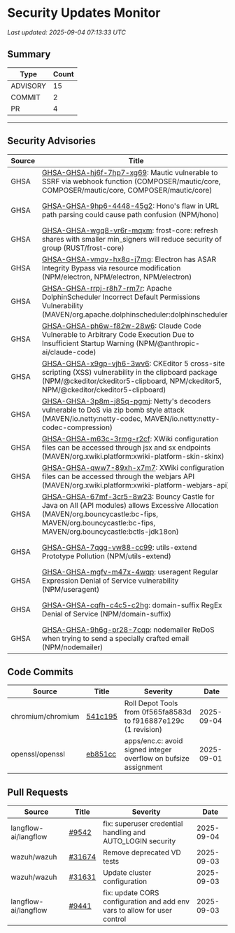 # Security Updates Monitor

*Last updated: 2025-09-04 07:13:33 UTC*

## Summary
| Type | Count |
|------|-------|
| ADVISORY | 15 |
| COMMIT | 2 |
| PR | 4 |

---

## Security Advisories

| Source | Title | Severity | Date |
|--------|-------|----------|------|
| GHSA | [GHSA-GHSA-hj6f-7hp7-xg69](https://github.com/advisories/GHSA-hj6f-7hp7-xg69): Mautic vulnerable to SSRF via webhook function (COMPOSER/mautic/core, COMPOSER/mautic/core, COMPOSER/mautic/core) | LOW (CVSS: 2.7) | 2025-09-03 |
| GHSA | [GHSA-GHSA-9hp6-4448-45g2](https://github.com/advisories/GHSA-9hp6-4448-45g2): Hono's flaw in URL path parsing could cause path confusion (NPM/hono) | HIGH (CVSS: 7.5) | 2025-09-03 |
| GHSA | [GHSA-GHSA-wgq8-vr6r-mqxm](https://github.com/advisories/GHSA-wgq8-vr6r-mqxm): frost-core: refresh shares with smaller min_signers will reduce security of group (RUST/frost-core) | MODERATE (CVSS: 0.0) | 2025-09-03 |
| GHSA | [GHSA-GHSA-vmqv-hx8q-j7mg](https://github.com/advisories/GHSA-vmqv-hx8q-j7mg): Electron has ASAR Integrity Bypass via resource modification (NPM/electron, NPM/electron, NPM/electron) | MODERATE (CVSS: 6.1) | 2025-09-03 |
| GHSA | [GHSA-GHSA-rrpj-r8h7-rm7r](https://github.com/advisories/GHSA-rrpj-r8h7-rm7r): Apache DolphinScheduler Incorrect Default Permissions Vulnerability (MAVEN/org.apache.dolphinscheduler:dolphinscheduler) | LOW (CVSS: 0.0) | 2025-09-03 |
| GHSA | [GHSA-GHSA-ph6w-f82w-28w6](https://github.com/advisories/GHSA-ph6w-f82w-28w6): Claude Code Vulnerable to Arbitrary Code Execution Due to Insufficient Startup Warning (NPM/@anthropic-ai/claude-code) | HIGH (CVSS: 0.0) | 2025-09-03 |
| GHSA | [GHSA-GHSA-x9gp-vjh6-3wv6](https://github.com/advisories/GHSA-x9gp-vjh6-3wv6): CKEditor 5 cross-site scripting (XSS) vulnerability in the clipboard package (NPM/@ckeditor/ckeditor5-clipboard, NPM/ckeditor5, NPM/@ckeditor/ckeditor5-clipboard) | LOW (CVSS: 0.0) | 2025-09-03 |
| GHSA | [GHSA-GHSA-3p8m-j85q-pgmj](https://github.com/advisories/GHSA-3p8m-j85q-pgmj): Netty's decoders vulnerable to DoS via zip bomb style attack (MAVEN/io.netty:netty-codec, MAVEN/io.netty:netty-codec-compression) | MODERATE (CVSS: 0.0) | 2025-09-03 |
| GHSA | [GHSA-GHSA-m63c-3rmg-r2cf](https://github.com/advisories/GHSA-m63c-3rmg-r2cf): XWiki configuration files can be accessed through jsx and sx endpoints (MAVEN/org.xwiki.platform:xwiki-platform-skin-skinx) | CRITICAL (CVSS: 0.0) | 2025-09-03 |
| GHSA | [GHSA-GHSA-qww7-89xh-x7m7](https://github.com/advisories/GHSA-qww7-89xh-x7m7): XWiki configuration files can be accessed through the webjars API (MAVEN/org.xwiki.platform:xwiki-platform-webjars-api) | CRITICAL (CVSS: 0.0) | 2025-09-03 |
| GHSA | [GHSA-GHSA-67mf-3cr5-8w23](https://github.com/advisories/GHSA-67mf-3cr5-8w23): Bouncy Castle for Java on All (API modules) allows Excessive Allocation (MAVEN/org.bouncycastle:bc-fips, MAVEN/org.bouncycastle:bc-fips, MAVEN/org.bouncycastle:bctls-jdk18on) | MODERATE (CVSS: 0.0) | 2025-08-12 |
| GHSA | [GHSA-GHSA-7qgg-vw88-cc99](https://github.com/advisories/GHSA-7qgg-vw88-cc99): utils-extend Prototype Pollution (NPM/utils-extend) | CRITICAL (CVSS: 9.1) | 2025-02-06 |
| GHSA | [GHSA-GHSA-mgfv-m47x-4wqp](https://github.com/advisories/GHSA-mgfv-m47x-4wqp): useragent Regular Expression Denial of Service vulnerability (NPM/useragent) | MODERATE (CVSS: 7.5) | 2024-10-26 |
| GHSA | [GHSA-GHSA-cqfh-c4c5-c2hg](https://github.com/advisories/GHSA-cqfh-c4c5-c2hg): domain-suffix RegEx Denial of Service (NPM/domain-suffix) | HIGH (CVSS: 7.5) | 2024-03-28 |
| GHSA | [GHSA-GHSA-9h6g-pr28-7cqp](https://github.com/advisories/GHSA-9h6g-pr28-7cqp): nodemailer ReDoS when trying to send a specially crafted email (NPM/nodemailer) | MODERATE (CVSS: 5.3) | 2024-01-31 |

## Code Commits

| Source | Title | Severity | Date |
|--------|-------|----------|------|
| chromium/chromium | [541c195](https://github.com/chromium/chromium/commit/541c1958f03f5c4fcd142eda6b59b6ece12c343f) | Roll Depot Tools from 0f565fa8583d to f916887e129c (1 revision) | 2025-09-04 |
| openssl/openssl | [eb851cc](https://github.com/openssl/openssl/commit/eb851cc1fb985edfcbeb5710bd671ab6db49bc2d) | apps/enc.c: avoid signed integer overflow on bufsize assignment | 2025-09-01 |

## Pull Requests

| Source | Title | Severity | Date |
|--------|-------|----------|------|
| langflow-ai/langflow | [#9542](https://github.com/langflow-ai/langflow/pull/9542) | fix: superuser credential handling and AUTO_LOGIN security | 2025-09-04 |
| wazuh/wazuh | [#31674](https://github.com/wazuh/wazuh/pull/31674) | Remove deprecated VD tests | 2025-09-03 |
| wazuh/wazuh | [#31631](https://github.com/wazuh/wazuh/pull/31631) | Update cluster configuration | 2025-09-03 |
| langflow-ai/langflow | [#9441](https://github.com/langflow-ai/langflow/pull/9441) | fix: update CORS configuration and add env vars to allow for user control | 2025-09-03 |

